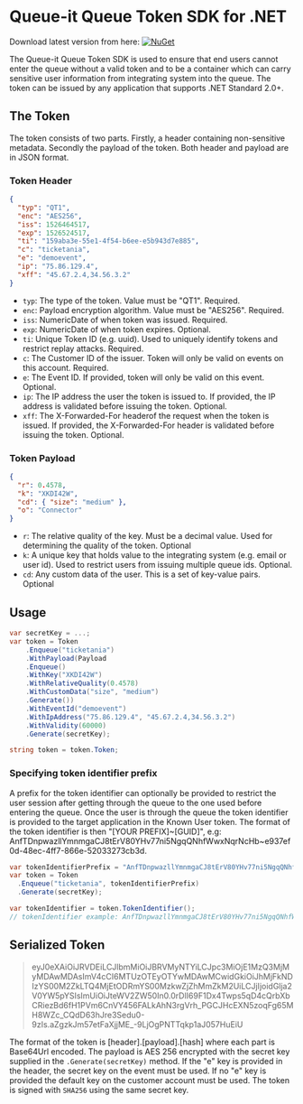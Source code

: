 # Queue-it Queue Token SDK for .NET

>
Download latest version from here: [![NuGet](https://img.shields.io/nuget/v/QueueIT.QueueToken.svg)](https://www.nuget.org/packages/QueueIT.QueueToken/)

The Queue-it Queue Token SDK is used to ensure that end users cannot enter the queue without a valid token and to be a container which can carry sensitive user information from integrating system into the queue. The token can be issued by any application that supports .NET Standard 2.0+.

## The Token

The token consists of two parts. Firstly, a header containing non-sensitive metadata. Secondly the payload of the token. Both header and payload are in JSON format.

### Token Header

```json
{ 
  "typ": "QT1",
  "enc": "AES256",
  "iss": 1526464517,
  "exp": 1526524517,
  "ti": "159aba3e-55e1-4f54-b6ee-e5b943d7e885",
  "c": "ticketania", 
  "e": "demoevent",
  "ip": "75.86.129.4",
  "xff": "45.67.2.4,34.56.3.2"
}
```

- `typ`: The type of the token. Value must be "QT1". Required.
- `enc`: Payload encryption algorithm. Value must be "AES256". Required.
- `iss`: NumericDate of when token was issued. Required.
- `exp`: NumericDate of when token expires. Optional.
- `ti`: Unique Token ID (e.g. uuid). Used to uniquely identify tokens and restrict replay attacks. Required.
- `c`: The Customer ID of the issuer. Token will only be valid on events on this account. Required.
- `e`: The Event ID. If provided, token will only be valid on this event. Optional.
- `ip`: The IP address the user the token is issued to. If provided, the IP address is validated before issuing the token. Optional.
- `xff`: The X-Forwarded-For headerof the request when the token is issued. If provided, the X-Forwarded-For header is validated before issuing the token. Optional.

### Token Payload

```json
{ 
  "r": 0.4578,
  "k": "XKDI42W",
  "cd": { "size": "medium" },
  "o": "Connector"
}
```

- `r`: The relative quality of the key. Must be a decimal value. Used for determining the quality of the token. Optional
- `k`: A unique key that holds value to the integrating system (e.g. email or user id). Used to restrict users from issuing multiple queue ids. Optional.
- `cd`: Any custom data of the user. This is a set of key-value pairs. Optional

## Usage

```csharp
var secretKey = ...;
var token = Token
    .Enqueue("ticketania")
    .WithPayload(Payload
    .Enqueue()
    .WithKey("XKDI42W")
    .WithRelativeQuality(0.4578)
    .WithCustomData("size", "medium")
    .Generate())
    .WithEventId("demoevent")
    .WithIpAddress("75.86.129.4", "45.67.2.4,34.56.3.2")
    .WithValidity(60000)
    .Generate(secretKey);

string token = token.Token;
```

### Specifying token identifier prefix

A prefix for the token identifier can optionally be provided to restrict the user session after getting through the queue to the one used before entering the queue. Once the user is through the queue the token identifier is provided to the target application in the Known User token. The format of the token identifier is then "[YOUR PREFIX]\~[GUID]", e.g: AnfTDnpwazllYmnmgaCJ8tErV80YHv77ni5NgqQNhfWwxNqrNcHb\~e937ef0d-48ec-4ff7-866e-52033273cb3d.

```csharp
var tokenIdentifierPrefix = "AnfTDnpwazllYmnmgaCJ8tErV80YHv77ni5NgqQNhfWwxNqrNcHb";
var token = Token
  .Enqueue("ticketania", tokenIdentifierPrefix)
  .Generate(secretKey);

var tokenIdentifier = token.TokenIdentifier();
// tokenIdentifier example: AnfTDnpwazllYmnmgaCJ8tErV80YHv77ni5NgqQNhfWwxNqrNcHb~e937ef0d-48ec-4ff7-866e-52033273cb3d
```

## Serialized Token

> eyJ0eXAiOiJRVDEiLCJlbmMiOiJBRVMyNTYiLCJpc3MiOjE1MzQ3MjMyMDAwMDAsImV4cCI6MTUzOTEyOTYwMDAwMCwidGkiOiJhMjFkNDIzYS00M2ZkLTQ4MjEtODRmYS00MzkwZjZhMmZkM2UiLCJjIjoidGlja2V0YW5pYSIsImUiOiJteWV2ZW50In0.0rDlI69F1Dx4Twps5qD4cQrbXbCRiezBd6fH1PVm6CnVY456FALkAhN3rgVrh_PGCJHcEXN5zoqFg65MH8WZc_CQdD63hJre3Sedu0-9zIs.aZgzkJm57etFaXjjME_-9LjOgPNTTqkp1aJ057HuEiU

The format of the token is [header].[payload].[hash] where each part is Base64Url encoded. The payload is AES 256 encrypted with the secret key supplied in the `.Generate(secretKey)` method. If the "e" key is provided in the header, the secret key on the event must be used. If no "e" key is provided the default key on the customer account must be used.
The token is signed with `SHA256` using the same secret key.
